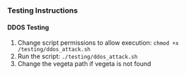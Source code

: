 ### Testing Instructions

#### DDOS Testing

1. Change script permissions to allow execution: `chmod +x /testing/ddos_attack.sh`
2. Run the script: `./testing/ddos_attack.sh`
3. Change the vegeta path if vegeta is not found
